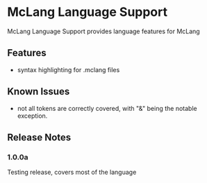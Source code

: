 # McLang Language Support

McLang Language Support provides language features for McLang

## Features

* syntax highlighting for .mclang files

## Known Issues

* not all tokens are correctly covered, with "&" being the notable exception.

## Release Notes

### 1.0.0a

Testing release, covers most of the language


